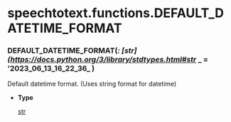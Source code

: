 # speechtotext.functions.DEFAULT_DATETIME_FORMAT


### DEFAULT_DATETIME_FORMAT(_: [str](https://docs.python.org/3/library/stdtypes.html#str_ _ = '2023_06_13_16_22_36_ )
Default datetime format. (Uses string format for datetime)


* **Type**

    [str](https://docs.python.org/3/library/stdtypes.html#str)
